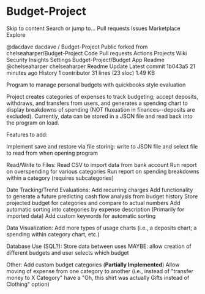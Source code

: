 # Budget-Project
Skip to content
Search or jump to…
Pull requests
Issues
Marketplace
Explore
 
@dacdave 
dacdave
/
Budget-Project
Public
forked from chelseaharper/Budget-Project
Code
Pull requests
Actions
Projects
Wiki
Security
Insights
Settings
Budget-Project/Budget App Readme
@chelseaharper
chelseaharper Readme Update
Latest commit 1b043a5 21 minutes ago
 History
 1 contributor
31 lines (23 sloc)  1.49 KB
   
Program to manage personal budgets with quickbooks style evaluation

Project creates categories of expenses to track budgeting; accept deposits, withdraws, and transfers from users, and generates a spending chart to display breakdowns of spending (NOT fluxuation in finances--deposits are excluded). Currently, data can be stored in a JSON file and read back into the program on load.

Features to add:

Implement save and restore via file storing:
write to JSON file and select file to read from when opening program

Read/Write to Files:
Read CSV to import data from bank account
Run report on overspending for various categories
Run report on spending breakdowns within a category (requires subcategories)

Date Tracking/Trend Evaluations:
Add recurring charges
Add functionality to generate a future predicting cash flow analysis from budget history
Store projected budget for categories and compare to actual numbers
Add automatic sorting into categories by expense description (Primarily for imported data)
Add custom keywords for automatic sorting

Data Visualization:
Add more types of usage charts (i.e., a deposits chart; a spending within category chart, etc.)

Database Use (SQL?):
Store data between uses
MAYBE: allow creation of different budgets and user selects which budget

Other:
Add custom budget categories (**Partially Implemented**)
Allow moving of expense from one category to another (i.e., instead of "transfer money to X Category" have a "Oh, this shirt was actually Gifts instead of Clothing" option)
